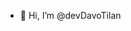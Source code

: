 - 👋 Hi, I’m @devDavoTilan

<!---
devDavoTilan/devDavoTilan is a ✨ special ✨ repository because its `README.md` (this file) appears on your GitHub profile.
You can click the Preview link to take a look at your changes.
--->
